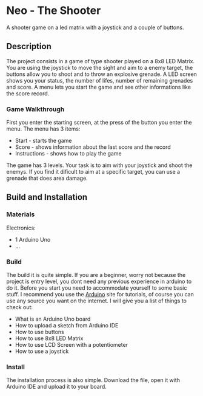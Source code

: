 # Neo - The Shooter 
A shooter game on a led matrix with a joystick and a couple of buttons.

## Description
The project consists in a game of type shooter played on a 8x8 LED Matrix. You are using the joystick to move the sight and aim to a enemy target, the buttons allow you to shoot and to throw an explosive grenade. A LED screen shows you your status, the number of lifes, number of remaining grenades and score. A menu lets you start the game and see other informations like the score record.

### Game Walkthrough

First you enter the starting screen, at the press of the button you enter the menu.
The menu has 3 items:
* Start - starts the game
* Score - shows information about the last score and the record
* Instructions - shows how to play the game

The game has 3 levels. Your task is to aim with your joystick and shoot the enemys. If you find it dificult to aim at a specific target, you can use a grenade that does area damage. 

## Build and Installation
### Materials

Electronics:
* 1 Arduino Uno
* ...

### Build
The build it is quite simple. If you are a beginner, worry not because the project is entry level, you dont need any previous experience in arduino to do it. Before you start you need to accommodate yourself to some basic stuff. 
I recommend you use the [Arduino](https://www.arduino.cc/) site for tutorials, of course you can use any source you want on the internet. 
I will give you a list of things to check out:
* What is an Arduino Uno board
* How to upload a sketch from Arduino IDE
* How to use buttons
* How to use 8x8 LED Matrix
* How to use LCD Screen with a potentiometer
* How to use a joystick

### Install
The installation process is also simple. Download the file, open it with Arduino IDE and upload it to your board.




